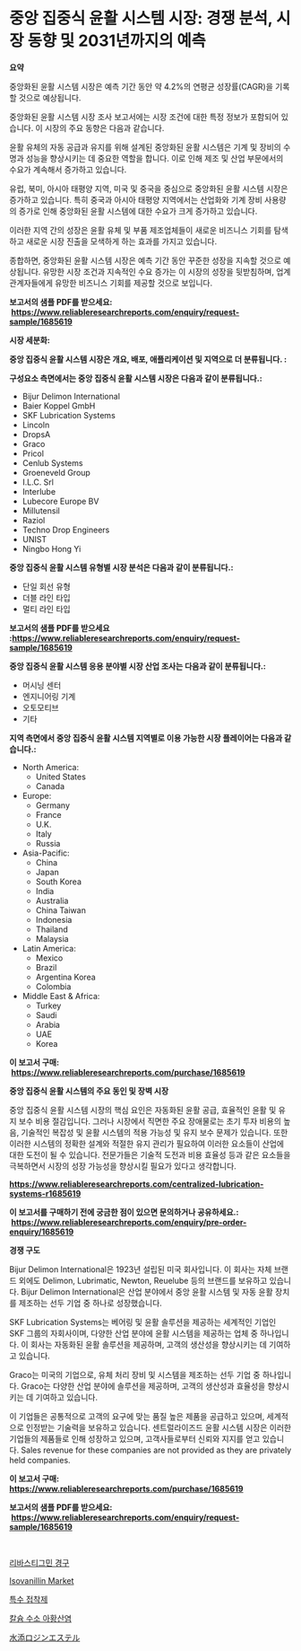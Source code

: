 <p><h1>중앙 집중식 윤활 시스템 시장: 경쟁 분석, 시장 동향 및 2031년까지의 예측</h1></p><p><strong>요약</strong></p>
<p><p>중앙화된 윤활 시스템 시장은 예측 기간 동안 약 4.2%의 연평균 성장률(CAGR)을 기록할 것으로 예상됩니다.</p><p>중앙화된 윤활 시스템 시장 조사 보고서에는 시장 조건에 대한 특정 정보가 포함되어 있습니다. 이 시장의 주요 동향은 다음과 같습니다.</p><p>윤활 유체의 자동 공급과 유지를 위해 설계된 중앙화된 윤활 시스템은 기계 및 장비의 수명과 성능을 향상시키는 데 중요한 역할을 합니다. 이로 인해 제조 및 산업 부문에서의 수요가 계속해서 증가하고 있습니다.</p><p>유럽, 북미, 아시아 태평양 지역, 미국 및 중국을 중심으로 중앙화된 윤활 시스템 시장은 증가하고 있습니다. 특히 중국과 아시아 태평양 지역에서는 산업화와 기계 장비 사용량의 증가로 인해 중앙화된 윤활 시스템에 대한 수요가 크게 증가하고 있습니다.</p><p>이러한 지역 간의 성장은 윤활 유체 및 부품 제조업체들이 새로운 비즈니스 기회를 탐색하고 새로운 시장 진출을 모색하게 하는 효과를 가지고 있습니다.</p><p>종합하면, 중앙화된 윤활 시스템 시장은 예측 기간 동안 꾸준한 성장을 지속할 것으로 예상됩니다. 유망한 시장 조건과 지속적인 수요 증가는 이 시장의 성장을 뒷받침하며, 업계 관계자들에게 유망한 비즈니스 기회를 제공할 것으로 보입니다.</p></p>
<p><strong>보고서의 샘플 PDF를 받으세요: &nbsp;<a href="https://www.reliableresearchreports.com/enquiry/request-sample/1685619">https://www.reliableresearchreports.com/enquiry/request-sample/1685619</a></strong></p>
<p><strong>시장 세분화:</strong></p>
<p><strong> 중앙 집중식 윤활 시스템 시장은 개요, 배포, 애플리케이션 및 지역으로 더 분류됩니다. :</strong></p>
<p><strong>구성요소 측면에서는 중앙 집중식 윤활 시스템 시장은 다음과 같이 분류됩니다.:</strong></p>
<p><ul><li>Bijur Delimon International</li><li>Baier Koppel GmbH</li><li>SKF Lubrication Systems</li><li>Lincoln</li><li>DropsA</li><li>Graco</li><li>Pricol</li><li>Cenlub Systems</li><li>Groeneveld Group</li><li>I.L.C. Srl</li><li>Interlube</li><li>Lubecore Europe BV</li><li>Millutensil</li><li>Raziol</li><li>Techno Drop Engineers</li><li>UNIST</li><li>Ningbo Hong Yi</li></ul></p>
<p><strong> 중앙 집중식 윤활 시스템 유형별 시장 분석은 다음과 같이 분류됩니다.:</strong></p>
<p><ul><li>단일 회선 유형</li><li>더블 라인 타입</li><li>멀티 라인 타입</li></ul></p>
<p><strong>보고서의 샘플 PDF를 받으세요 :<a href="https://www.reliableresearchreports.com/enquiry/request-sample/1685619">https://www.reliableresearchreports.com/enquiry/request-sample/1685619</a></strong></p>
<p><strong> 중앙 집중식 윤활 시스템 응용 분야별 시장 산업 조사는 다음과 같이 분류됩니다.:</strong></p>
<p><ul><li>머시닝 센터</li><li>엔지니어링 기계</li><li>오토모티브</li><li>기타</li></ul></p>
<p><strong>지역 측면에서 중앙 집중식 윤활 시스템 지역별로 이용 가능한 시장 플레이어는 다음과 같습니다.:</strong></p>
<p><ul>
    <li>
        North America:
        <ul>
            <li>United States</li>
            <li>Canada</li>
        </ul>
    </li>
    <li>
        Europe:
        <ul>
            <li>Germany</li>
            <li>France</li>
            <li>U.K.</li>
            <li>Italy</li>
            <li>Russia</li>
        </ul>
    </li>
    <li>
        Asia-Pacific:
        <ul>
            <li>China</li>
            <li>Japan</li>
            <li>South Korea</li>
            <li>India</li>
            <li>Australia</li>
            <li>China Taiwan</li>
            <li>Indonesia</li>
            <li>Thailand</li>
            <li>Malaysia</li>
        </ul>
    </li>
    <li>
        Latin America:
        <ul>
            <li>Mexico</li>
            <li>Brazil</li>
            <li>Argentina Korea</li>
            <li>Colombia</li>
        </ul>
    </li>
    <li>
        Middle East & Africa:
        <ul>
            <li>Turkey</li>
            <li>Saudi</li>
            <li>Arabia</li>
            <li>UAE</li>
            <li>Korea</li>
        </ul>
    </li>
    </ul></p>
<p><strong>이 보고서 구매: &nbsp;<a href="https://www.reliableresearchreports.com/purchase/1685619">https://www.reliableresearchreports.com/purchase/1685619</a></strong></p>
<p><strong>중앙 집중식 윤활 시스템의 주요 동인 및 장벽 시장</strong></p>
<p><p>중앙 집중식 윤활 시스템 시장의 핵심 요인은 자동화된 윤활 공급, 효율적인 윤활 및 유지 보수 비용 절감입니다. 그러나 시장에서 직면한 주요 장애물로는 초기 투자 비용의 높음, 기술적인 복잡성 및 윤활 시스템의 적용 가능성 및 유지 보수 문제가 있습니다. 또한 이러한 시스템의 정확한 설계와 적절한 유지 관리가 필요하여 이러한 요소들이 산업에 대한 도전이 될 수 있습니다. 전문가들은 기술적 도전과 비용 효율성 등과 같은 요소들을 극복하면서 시장의 성장 가능성을 향상시킬 필요가 있다고 생각합니다.</p></p>
<p><strong><a href="https://www.reliableresearchreports.com/centralized-lubrication-systems-r1685619">https://www.reliableresearchreports.com/centralized-lubrication-systems-r1685619</a></strong></p>
<p><strong>이 보고서를 구매하기 전에 궁금한 점이 있으면 문의하거나 공유하세요.: &nbsp;<a href="https://www.reliableresearchreports.com/enquiry/pre-order-enquiry/1685619">https://www.reliableresearchreports.com/enquiry/pre-order-enquiry/1685619</a></strong></p>
<p><strong>경쟁 구도</strong></p>
<p><p>Bijur Delimon International은 1923년 설립된 미국 회사입니다. 이 회사는 자체 브랜드 외에도 Delimon, Lubrimatic, Newton, Reuelube 등의 브랜드를 보유하고 있습니다. Bijur Delimon International은 산업 분야에서 중앙 윤활 시스템 및 자동 윤활 장치를 제조하는 선두 기업 중 하나로 성장했습니다.</p><p>SKF Lubrication Systems는 베어링 및 윤활 솔루션을 제공하는 세계적인 기업인 SKF 그룹의 자회사이며, 다양한 산업 분야에 윤활 시스템을 제공하는 업체 중 하나입니다. 이 회사는 자동화된 윤활 솔루션을 제공하며, 고객의 생산성을 향상시키는 데 기여하고 있습니다.</p><p>Graco는 미국의 기업으로, 유체 처리 장비 및 시스템을 제조하는 선두 기업 중 하나입니다. Graco는 다양한 산업 분야에 솔루션을 제공하며, 고객의 생산성과 효율성을 향상시키는 데 기여하고 있습니다.</p><p>이 기업들은 공통적으로 고객의 요구에 맞는 품질 높은 제품을 공급하고 있으며, 세계적으로 인정받는 기술력을 보유하고 있습니다. 센트럴라이즈드 윤활 시스템 시장은 이러한 기업들의 제품들로 인해 성장하고 있으며, 고객사들로부터 신뢰와 지지를 얻고 있습니다. Sales revenue for these companies are not provided as they are privately held companies.</p></p>
<p><strong>이 보고서 구매: &nbsp; <a href="https://www.reliableresearchreports.com/purchase/1685619">https://www.reliableresearchreports.com/purchase/1685619</a></strong></p>
<p><strong>보고서의 샘플 PDF를 받으세요: &nbsp;<a href="https://www.reliableresearchreports.com/enquiry/request-sample/1685619">https://www.reliableresearchreports.com/enquiry/request-sample/1685619</a></strong><strong></strong></p>
<p>&nbsp;</p>
<p><p><a href="https://medium.com/@dunce678678/%EB%A6%AC%EB%B0%94%EC%8A%A4%ED%8B%B0%EA%B7%B8%EB%AF%BC-%EA%B2%BD%EA%B5%AC%EC%A0%9C-%EC%8B%9C%EC%9E%A5-%EA%B7%9C%EB%AA%A8-%EC%8B%9C%EC%9E%A5-%EC%A0%84%EB%A7%9D-%EB%B0%8F-%EC%8B%9C%EC%9E%A5-%EC%98%88%EC%B8%A1-2024%EB%85%84-2031%EB%85%84-f78500e0ce7c">리바스티그민 경구</a></p><p><a href="https://issuu.com/reportprime-2/docs/isovanillin-market-size-2030.pptx">Isovanillin Market</a></p><p><a href="https://github.com/ZacharyScthmitt4465/Market-Research-Report-List-1/blob/main/748235221143.md">특수 접착제</a></p><p><a href="https://medium.com/@hugofirst44/%EC%B9%BC%EC%8A%98-%EC%88%98%EC%9D%80-%ED%99%A9%EC%82%B0%EC%97%BC-%EC%8B%9C%EC%9E%A5-%EC%A0%84%EB%A7%9D-%EC%82%B0%EC%97%85-%EA%B0%9C%EC%9A%94-%EB%B0%8F-%EC%98%88%EC%B8%A1-2024%EB%85%84%EB%B6%80%ED%84%B0-2031%EB%85%84-f709863e8698">칼슘 수소 아황산염</a></p><p><a href="https://medium.com/@dylanwright66/%E5%8A%A0%E6%B0%B4%E3%81%95%E3%82%8C%E3%81%9F%E3%83%AD%E3%82%B8%E3%83%B3%E3%82%A8%E3%82%B9%E3%83%86%E3%83%AB%E5%B8%82%E5%A0%B4%E8%A6%8F%E6%A8%A1-%E5%B8%82%E5%A0%B4%E5%8B%95%E5%90%91%E3%81%8A%E3%82%88%E3%81%B3%E5%B8%82%E5%A0%B4%E4%BA%88%E6%B8%AC-2024%E5%B9%B4%E3%81%8B%E3%82%892031%E5%B9%B4-6b6767994f01">水添ロジンエステル</a></p></p>